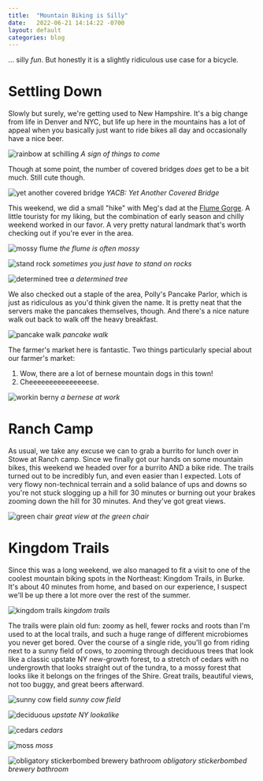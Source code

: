 ```yaml
---
title:  "Mountain Biking is Silly"
date:   2022-06-21 14:14:22 -0700
layout: default
categories: blog
---
```


... silly *fun*. But honestly it is a slightly ridiculous use case for a bicycle.

<!-- readmore -->

# Settling Down

Slowly but surely, we're getting used to New Hampshire. It's a big change from life in Denver and NYC, but life up here in the mountains has a lot of appeal when you basically just want to ride bikes all day and occasionally have a nice
beer.

![rainbow at schilling](/../_images/june_21_2022_bike_trip/01_schilling_rainbow.jpg)
*A sign of things to come*

Though at some point, the number of covered bridges *does* get to be a bit much. Still cute though.

![yet another covered bridge](/../_images/june_21_2022_bike_trip/02_covered_bridge.jpg)
*YACB: Yet Another Covered Bridge*

This weekend, we did a small "hike" with Meg's dad at the [Flume Gorge](https://www.nhstateparks.org/visit/state-parks/flume-gorge). A little touristy for my liking, but the combination of early season and chilly weekend worked in our favor. A very pretty natural landmark that's worth checking out if you're ever in the area.

![mossy flume](/../_images/june_21_2022_bike_trip/03_mossy_flume.jpg)
*the flume is often mossy*

![stand rock](/../_images/june_21_2022_bike_trip/04_standing_rock.jpg)
*sometimes you just have to stand on rocks*

![determined tree](/../_images/june_21_2022_bike_trip/05_cool_tree.jpg)
*a determined tree*

We also checked out a staple of the area, Polly's Pancake Parlor, which is just as ridiculous as you'd think given the name. It is pretty neat that the servers make the pancakes themselves, though. And there's a nice nature walk out back to walk off the heavy breakfast.

![pancake walk](/../_images/june_21_2022_bike_trip/06_flowers.jpg)
*pancake walk*

The farmer's market here is fantastic. Two things particularly special about our farmer's market:

1. Wow, there are a lot of bernese mountain dogs in this town!
2. Cheeeeeeeeeeeeeeese.

![workin berny](/../_images/june_21_2022_bike_trip/07_workin_berny.jpg)
*a bernese at work*

# Ranch Camp

As usual, we take any excuse we can to grab a burrito for lunch over in Stowe at Ranch camp. Since we finally got our hands on some mountain bikes, this weekend we headed over for a burrito AND a bike ride. The trails turned out to be incredibly fun, and even easier than I expected. Lots of very flowy non-technical terrain and a solid balance of ups and downs so you're not stuck slogging up a hill for 30 minutes or burning out your brakes zooming down the hill for 30 minutes. And they've got great views.

![green chair](/../_images/june_21_2022_bike_trip/08_green_chair.jpg)
*great view at the green chair*

# Kingdom Trails

Since this was a long weekend, we also managed to fit a visit to one of the coolest mountain biking spots in the Northeast: Kingdom Trails, in Burke. It's about 40 minutes from home, and based on our experience, I suspect we'll be up there a lot more over the rest of the summer.

![kingdom trails](/../_images/june_21_2022_bike_trip/12_nate_wave.jpg)
*kingdom trails*

The trails were plain old fun: zoomy as hell, fewer rocks and roots than I'm used to at the local trails, and such a huge range of different microbiomes you never get bored. Over the course of a single ride, you'll go from riding next to a sunny field of cows, to zooming through deciduous trees that look like a classic upstate NY new-growth forest, to a stretch of cedars with no undergrowth that looks straight out of the tundra, to a mossy forest that looks like it belongs on the fringes of the Shire. Great trails, beautiful views, not too buggy, and great beers afterward.

![sunny cow field](/../_images/june_21_2022_bike_trip/10_meg_cow.jpg)
*sunny cow field*

![deciduous](/../_images/june_21_2022_bike_trip/11_meg_rocks.jpg)
*upstate NY lookalike*

![cedars](/../_images/june_21_2022_bike_trip/13_meg_tall_cedars.jpg)
*cedars*

![moss](/../_images/june_21_2022_bike_trip/09_meg_moss.jpg)
*moss*

![obligatory stickerbombed brewery bathroom](/../_images/june_21_2022_bike_trip/14_bathroom.jpg)
*obligatory stickerbombed brewery bathroom*


